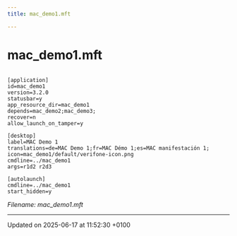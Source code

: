 ```yaml
---
title: mac_demo1.mft

---
```


# mac_demo1.mft



```mft

[application]
id=mac_demo1
version=3.2.0
statusbar=y
app_resource_dir=mac_demo1
depends=mac_demo2;mac_demo3;
recover=n
allow_launch_on_tamper=y

[desktop]
label=MAC Demo 1
translations=de=MAC Demo 1;fr=MAC Démo 1;es=MAC manifestación 1;
icon=mac_demo1/default/verifone-icon.png
cmdline=../mac_demo1
args=r1d2 r2d3

[autolaunch]
cmdline=../mac_demo1
start_hidden=y
```

_Filename: mac_demo1.mft_

-------------------------------

Updated on 2025-06-17 at 11:52:30 +0100
